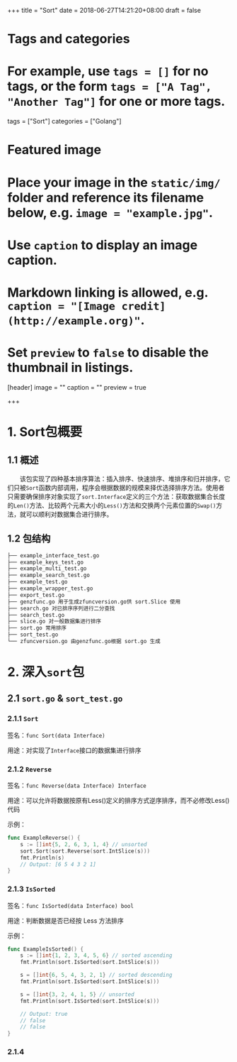 +++
title = "Sort"
date = 2018-06-27T14:21:20+08:00
draft = false

# Tags and categories
# For example, use `tags = []` for no tags, or the form `tags = ["A Tag", "Another Tag"]` for one or more tags.
tags = ["Sort"]
categories = ["Golang"]

# Featured image
# Place your image in the `static/img/` folder and reference its filename below, e.g. `image = "example.jpg"`.
# Use `caption` to display an image caption.
#   Markdown linking is allowed, e.g. `caption = "[Image credit](http://example.org)"`.
# Set `preview` to `false` to disable the thumbnail in listings.
[header]
image = ""
caption = ""
preview = true

+++

# 1. Sort包概要

## 1.1 概述

<!--more-->

　　该包实现了四种基本排序算法：插入排序、快速排序、堆排序和归并排序，它们只被`Sort`函数内部调用，程序会根据数据的规模来择优选择排序方法。使用者只需要确保排序对象实现了`sort.Interface`定义的三个方法：获取数据集合长度的`Len()`方法、比较两个元素大小的`Less()`方法和交换两个元素位置的`Swap()`方法，就可以顺利对数据集合进行排序。  

## 1.2 包结构

```bash
├── example_interface_test.go
├── example_keys_test.go
├── example_multi_test.go
├── example_search_test.go
├── example_test.go
├── example_wrapper_test.go
├── export_test.go
├── genzfunc.go 用于生成zfuncversion.go供 sort.Slice 使用
├── search.go 对已排序序列进行二分查找
├── search_test.go
├── slice.go 对一般数据集进行排序
├── sort.go 常用排序
├── sort_test.go
└── zfuncversion.go 由genzfunc.go根据 sort.go 生成
```

# 2. 深入`sort`包

## 2.1 `sort.go` & `sort_test.go`

### 2.1.1 `Sort`

签名：`func Sort(data Interface)`

用途：对实现了`Interface`接口的数据集进行排序  

### 2.1.2 `Reverse`

签名：`func Reverse(data Interface) Interface`

用途：可以允许将数据按原有Less()定义的排序方式逆序排序，而不必修改Less()代码  

示例：

```go
func ExampleReverse() {
	s := []int{5, 2, 6, 3, 1, 4} // unsorted
	sort.Sort(sort.Reverse(sort.IntSlice(s)))
	fmt.Println(s)
	// Output: [6 5 4 3 2 1]
}
```

### 2.1.3 `IsSorted`

签名：`func IsSorted(data Interface) bool`

用途：判断数据是否已经按 Less 方法排序

示例：

```go
func ExampleIsSorted() {
	s := []int{1, 2, 3, 4, 5, 6} // sorted ascending
	fmt.Println(sort.IsSorted(sort.IntSlice(s)))

	s = []int{6, 5, 4, 3, 2, 1} // sorted descending
	fmt.Println(sort.IsSorted(sort.IntSlice(s)))

	s = []int{3, 2, 4, 1, 5} // unsorted
	fmt.Println(sort.IsSorted(sort.IntSlice(s)))

	// Output: true
	// false
	// false
}
```

### 2.1.4